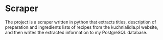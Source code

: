 # Scraper
 The project is a scraper written in python that extracts titles, description of preparation and ingredients lists of recipes from the kuchnialidla.pl website, and then writes the extracted information to my PostgreSQL database.
